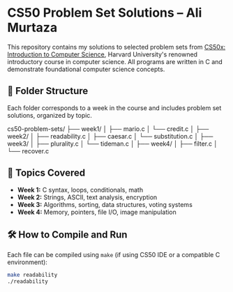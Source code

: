 # CS50 Problem Set Solutions – Ali Murtaza

This repository contains my solutions to selected problem sets from [CS50x: Introduction to Computer Science](https://cs50.harvard.edu/x/), Harvard University's renowned introductory course in computer science. All programs are written in C and demonstrate foundational computer science concepts.

## 📁 Folder Structure

Each folder corresponds to a week in the course and includes problem set solutions, organized by topic.

cs50-problem-sets/
├── week1/
│ ├── mario.c
│ └── credit.c
│
├── week2/
│ ├── readability.c
│ ├── caesar.c
│ └── substitution.c
│
├── week3/
│ ├── plurality.c
│ └── tideman.c
│
├── week4/
│ ├── filter.c
│ └── recover.c

## 🧠 Topics Covered

- **Week 1:** C syntax, loops, conditionals, math
- **Week 2:** Strings, ASCII, text analysis, encryption
- **Week 3:** Algorithms, sorting, data structures, voting systems
- **Week 4:** Memory, pointers, file I/O, image manipulation

## 🛠️ How to Compile and Run

Each file can be compiled using `make` (if using CS50 IDE or a compatible C environment):

```bash
make readability
./readability
